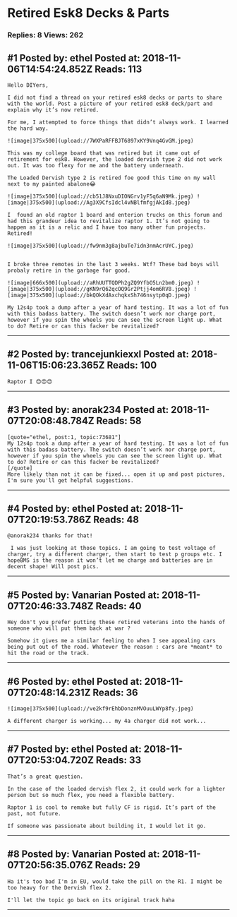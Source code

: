 # Retired Esk8 Decks &amp; Parts

### Replies: 8 Views: 262

## \#1 Posted by: ethel Posted at: 2018-11-06T14:54:24.852Z Reads: 113

```
Hello DIYers,

I did not find a thread on your retired esk8 decks or parts to share with the world. Post a picture of your retired esk8 deck/part and explain why it’s now retired.

For me, I attempted to force things that didn’t always work. I learned the hard way.

![image|375x500](upload://7WXPaRFFBJT6897xKY9Vnq4GvGM.jpeg) 

This was my college board that was retired but it came out of retirement for esk8. However, the loaded dervish type 2 did not work out. It was too flexy for me and the battery underneath. 

The Loaded Dervish type 2 is retired foe good this time on my wall next to my painted abalone😂

![image|375x500](upload://cb51J8NxuDIONGrv1yF5q6aN9Mk.jpeg) ![image|375x500](upload://Ag3X9CfsIdcl4vNBlfmfgjAkId8.jpeg) 

I  found an old raptor 1 board and enterion trucks on this forum and had this grandeur idea to revitalize raptor 1. It’s not going to happen as it is a relic and I have too many other fun projects. Retired!

![image|375x500](upload://fw9nm3g8ajbuTe7idn3nmAcrUYC.jpeg) 


I broke three remotes in the last 3 weeks. Wtf? These bad boys will probaly retire in the garbage for good.

![image|666x500](upload://aRhUUTTQDPh2gZQ9YfbO5Ln2bm0.jpeg) ![image|375x500](upload://gKN9rQ62qcOQ9Gr2Ptjj4om6RV8.jpeg) ![image|375x500](upload://bkQOkXdAxchqkxSh746nsytp0qD.jpeg) 

My 12s4p took a dump after a year of hard testing. It was a lot of fun with this badass battery. The switch doesn’t work nor charge port, however if you spin the wheels you can see the screen light up. What to do? Retire or can this facker be revitalized?
```

---
## \#2 Posted by: trancejunkiexxl Posted at: 2018-11-06T15:06:23.365Z Reads: 100

```
Raptor I 😍😍😍
```

---
## \#3 Posted by: anorak234 Posted at: 2018-11-07T20:08:48.784Z Reads: 58

```
[quote="ethel, post:1, topic:73681"]
My 12s4p took a dump after a year of hard testing. It was a lot of fun with this badass battery. The switch doesn’t work nor charge port, however if you spin the wheels you can see the screen light up. What to do? Retire or can this facker be revitalized?
[/quote]
More likely than not it can be fixed... open it up and post pictures, I'm sure you'll get helpful suggestions.
```

---
## \#4 Posted by: ethel Posted at: 2018-11-07T20:19:53.786Z Reads: 48

```
@anorak234 thanks for that!

 I was just looking at those topics. I am going to test voltage of charger, try a different charger, then start to test p groups etc. I hopeBMS is the reason it won’t let me charge and batteries are in decent shape! Will post pics.
```

---
## \#5 Posted by: Vanarian Posted at: 2018-11-07T20:46:33.748Z Reads: 40

```
Hey don't you prefer putting these retired veterans into the hands of someone who will put them back at war ?

Somehow it gives me a similar feeling to when I see appealing cars being put out of the road. Whatever the reason : cars are *meant* to hit the road or the track.
```

---
## \#6 Posted by: ethel Posted at: 2018-11-07T20:48:14.231Z Reads: 36

```
![image|375x500](upload://ve2kf9rEhbDonznMVOuuLWYp8fy.jpeg) 

A different charger is working... my 4a charger did not work...
```

---
## \#7 Posted by: ethel Posted at: 2018-11-07T20:53:04.720Z Reads: 33

```
That’s a great question. 

In the case of the loaded dervish flex 2, it could work for a lighter person but so much flex, you need a flexible battery.

Raptor 1 is cool to remake but fully CF is rigid. It’s part of the past, not future.

If someone was passionate about building it, I would let it go.
```

---
## \#8 Posted by: Vanarian Posted at: 2018-11-07T20:56:35.076Z Reads: 29

```
Ha it's too bad I'm in EU, would take the pill on the R1. I might be too heavy for the Dervish flex 2. 

I'll let the topic go back on its original track haha
```

---
